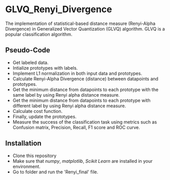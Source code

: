 # GLVQ_Renyi_Divergence
The implementation of statistical-based distance measure (Renyi-Alpha Divergence) in Generalized Vector Quantization (GLVQ) algorithm. GLVQ is a popular classification algorithm.

## Pseudo-Code

* Get labeled data.
* Intialize prototypes with labels.
* Implement L1 normalization in both input data and prototypes.
* Calculate Renyi-Alpha Divergence (distance) between datapoints and prototypes.
* Get the minimum distance from datapoints to each prototype with the same label by using Renyi alpha distance measure.
* Get the minimum distance from datapoints to each prototype with different label by using Renyi alpha distance measure.
* Calculate cost function.
* Finally, update the prototypes.
* Measure the success of the classification task using metrics such as Confusion matrix, Precision, Recall, F1 score and ROC curve.

## Installation

* Clone this repository
* Make sure that _numpy_, _matplotlib_, _Scikit Learn_ are installed in your environment.
* Go to folder and run the 'Renyi_final' file.



